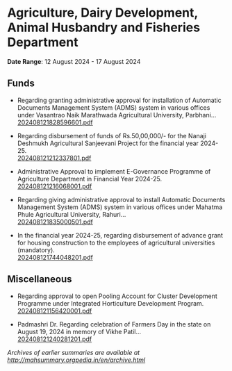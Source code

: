 # Agriculture, Dairy Development, Animal Husbandry and Fisheries Department

**Date Range**: 12 August 2024 - 17 August 2024


## Funds
- Regarding granting administrative approval for installation of Automatic Documents Management System (ADMS) system in various offices under Vasantrao Naik Marathwada Agricultural University, Parbhani...\
  [202408121828596601.pdf](https://gr.maharashtra.gov.in/Site/Upload/Government%20Resolutions/English/202408121828596601.pdf)

- Regarding disbursement of funds of Rs.50,00,000/- for the Nanaji Deshmukh Agricultural Sanjeevani Project for the financial year 2024-25.\
  [202408121212337801.pdf](https://gr.maharashtra.gov.in/Site/Upload/Government%20Resolutions/English/202408121212337801.pdf)

- Administrative Approval to implement E-Governance Programme of Agriculture Department in Financial Year 2024-25.\
  [202408121216068001.pdf](https://gr.maharashtra.gov.in/Site/Upload/Government%20Resolutions/English/202408121216068001.pdf)

- Regarding giving administrative approval to install Automatic Documents Management System (ADMS) system in various offices under Mahatma Phule Agricultural University, Rahuri...\
  [202408121835000501.pdf](https://gr.maharashtra.gov.in/Site/Upload/Government%20Resolutions/English/202408121835000501.pdf)

- In the financial year 2024-25, regarding disbursement of advance grant for housing construction to the employees of agricultural universities (mandatory).\
  [202408121744048201.pdf](https://gr.maharashtra.gov.in/Site/Upload/Government%20Resolutions/English/202408121744048201.pdf)

## Miscellaneous
- Regarding approval to open Pooling Account for Cluster Development Programme under Integrated Horticulture Development Program.\
  [202408121156420001.pdf](https://gr.maharashtra.gov.in/Site/Upload/Government%20Resolutions/English/202408121156420001....pdf)

- Padmashri Dr. Regarding celebration of Farmers Day in the state on August 19, 2024 in memory of Vikhe Patil...\
  [202408121240281201.pdf](https://gr.maharashtra.gov.in/Site/Upload/Government%20Resolutions/English/202408121240281201.pdf)


*Archives of earlier summaries are available at http://mahsummary.orgpedia.in/en/archive.html*